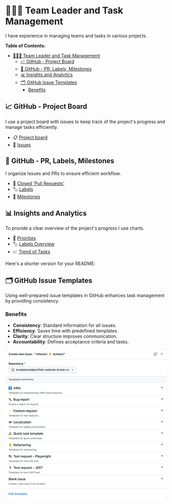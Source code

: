 # 👨🏻‍💼 Team Leader and Task Management

I have experience in managing teams and tasks in various projects.

**Table of Contents:**

- [👨🏻‍💼 Team Leader and Task Management](#-team-leader-and-task-management)
  - [📈 GitHub - Project Board](#-github---project-board)
  - [🔄 GitHub - PR, Labels, Milestones](#-github---pr-labels-milestones)
  - [📊 Insights and Analytics](#-insights-and-analytics)
  - [🗂️ GitHub Issue Templates](#️-github-issue-templates)
    - [Benefits](#benefits)

## 📈 GitHub - Project Board

I use a project board with issues to keep track of the project's progress and manage tasks efficiently.

- 📋 [Project board](https://github.com/users/krsiakdaniel/projects/6)
- 📝 [Issues](https://github.com/krsiakdaniel/portfolio-website-krsiak-cz/issues)

## 🔄 GitHub - PR, Labels, Milestones

I organize Issues and PRs to ensure efficient workflow.

- 🔄 [Closed 'Pull Requests'](https://github.com/krsiakdaniel/portfolio-website-krsiak-cz/pulls?q=is%3Apr+is%3Aclosed)
- 🏷️ [Labels](https://github.com/krsiakdaniel/portfolio-website-krsiak-cz/labels)
- 🎯 [Milestones](https://github.com/krsiakdaniel/portfolio-website-krsiak-cz/milestones)

## 📊 Insights and Analytics

To provide a clear overview of the project's progress I use charts.

- 🏅 [Priorities](https://github.com/users/krsiakdaniel/projects/6/insights/2)
- 🏷️ [Labels Overview](https://github.com/users/krsiakdaniel/projects/6/insights/3)
- 📈 [Trend of Tasks](https://github.com/users/krsiakdaniel/projects/6/insights/1)

Here's a shorter version for your README:

## 🗂️ GitHub Issue Templates

Using well-prepared issue templates in GitHub enhances task management by providing consistency.

### Benefits

- **Consistency**: Standard information for all issues.
- **Efficiency**: Saves time with predefined templates.
- **Clarity**: Clear structure improves communication.
- **Accountability**: Defines acceptance criteria and tasks.

<img src="/readme-images/task-management/github-issue-templates.webp" alt="GitHub Issue Template" width="600"/>
